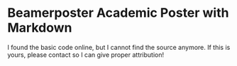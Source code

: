 # Beamerposter Academic Poster with Markdown

I found the basic code online, but I cannot find the source anymore. If this is 
yours, please contact so I can give proper attribution!
